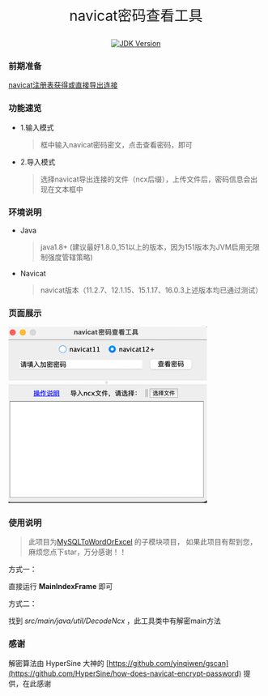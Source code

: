 <p style="font-size: 28px;" align="center">navicat密码查看工具</p>

<p align="center">
 <a href="#">
    <img src="https://img.shields.io/badge/JDK-1.8+-green.svg" alt="JDK Version">
 </a>
</p>

### 前期准备

<a target="_blank" href="https://blog.csdn.net/kkk123445/article/details/122514124?spm=1001.2014.3001.5502">navicat注册表获得或直接导出连接</a>

### 功能速览

* 1.输入模式

    > 框中输入navicat密码密文，点击查看密码，即可
    
* 2.导入模式
    
   > 选择navicat导出连接的文件（ncx后缀），上传文件后，密码信息会出现在文本框中

### 环境说明

* Java
  > java1.8+ (建议最好1.8.0_151以上的版本，因为151版本为JVM启用无限制强度管辖策略)

* Navicat
  > navicat版本（11.2.7、12.1.15、15.1.17、16.0.3上述版本均已通过测试）

### 页面展示

![UploadFile](src/main/resources/img/index.png)

### 使用说明

> 此项目为[MySQLToWordOrExcel](https://github.com/Zhuoyuan1/MySQLToWordOrExcel) 的子模块项目，
> 如果此项目有帮到您，麻烦您点下star，万分感谢！！

方式一：

  直接运行 **MainIndexFrame** 即可

方式二：

  找到 *src/main/java/util/DecodeNcx* ，此工具类中有解密main方法
  
### 感谢
解密算法由 HyperSine 大神的 [https://github.com/yinqiwen/gscan](https://github.com/HyperSine/how-does-navicat-encrypt-password) 提供，在此感谢

